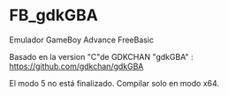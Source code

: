 # FB_gdkGBA
Emulador GameBoy Advance FreeBasic

Basado en la version "C"de GDKCHAN "gdkGBA" :
https://github.com/gdkchan/gdkGBA

El modo 5 no está finalizado. Compilar solo en modo x64.
